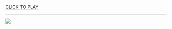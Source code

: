 
<a href="https://premium76.site?title=8_ball_pool_unblocked_games&ref=13M">CLICK TO PLAY</a></h3>
<hr>

<a href="https://premium76.site?title=8_ball_pool_unblocked_games&ref=13M"><img src="https://clearcache.store/games.png"></a>


